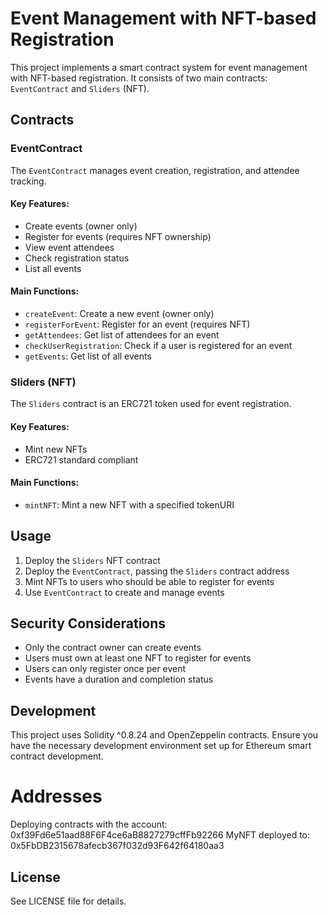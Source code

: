 # Event Management with NFT-based Registration

This project implements a smart contract system for event management with NFT-based registration. It consists of two main contracts: `EventContract` and `Sliders` (NFT).

## Contracts

### EventContract

The `EventContract` manages event creation, registration, and attendee tracking.

#### Key Features:

- Create events (owner only)
- Register for events (requires NFT ownership)
- View event attendees
- Check registration status
- List all events

#### Main Functions:

- `createEvent`: Create a new event (owner only)
- `registerForEvent`: Register for an event (requires NFT)
- `getAttendees`: Get list of attendees for an event
- `checkUserRegistration`: Check if a user is registered for an event
- `getEvents`: Get list of all events

### Sliders (NFT)

The `Sliders` contract is an ERC721 token used for event registration.

#### Key Features:

- Mint new NFTs
- ERC721 standard compliant

#### Main Functions:

- `mintNFT`: Mint a new NFT with a specified tokenURI

## Usage

1. Deploy the `Sliders` NFT contract
2. Deploy the `EventContract`, passing the `Sliders` contract address
3. Mint NFTs to users who should be able to register for events
4. Use `EventContract` to create and manage events

## Security Considerations

- Only the contract owner can create events
- Users must own at least one NFT to register for events
- Users can only register once per event
- Events have a duration and completion status

## Development

This project uses Solidity ^0.8.24 and OpenZeppelin contracts. Ensure you have the necessary development environment set up for Ethereum smart contract development.

# Addresses

Deploying contracts with the account: 0xf39Fd6e51aad88F6F4ce6aB8827279cffFb92266
MyNFT deployed to: 0x5FbDB2315678afecb367f032d93F642f64180aa3

## License

See LICENSE file for details.
